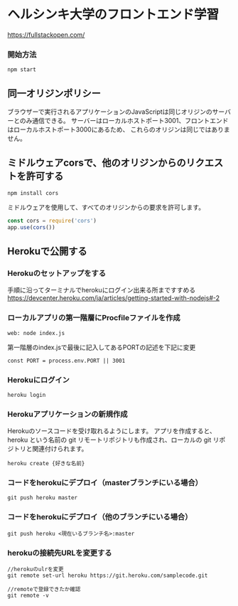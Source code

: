 # ヘルシンキ大学のフロントエンド学習
https://fullstackopen.com/

### 開始方法
```
npm start
```

## 同一オリジンポリシー
ブラウザーで実行されるアプリケーションのJavaScriptは同じオリジンのサーバーとのみ通信できる。
サーバーはローカルホストポート3001、フロントエンドはローカルホストポート3000にあるため、
これらのオリジンは同じではありません。

## ミドルウェアcorsで、他のオリジンからのリクエストを許可する
```
npm install cors
```
ミドルウェアを使用して、すべてのオリジンからの要求を許可します。

```javascript
const cors = require('cors')
app.use(cors())
```

## Herokuで公開する

### Herokuのセットアップをする

手順に沿ってターミナルでherokuにログイン出来る所まですすめる
https://devcenter.heroku.com/ja/articles/getting-started-with-nodejs#-2

### ローカルアプリの第一階層にProcfileファイルを作成
```
web: node index.js
```
第一階層のindex.jsで最後に記入してあるPORTの記述を下記に変更
```
const PORT = process.env.PORT || 3001
```
### Herokuにログイン
```
heroku login
```

### Herokuアプリケーションの新規作成
Herokuのソースコードを受け取れるようにします。
アプリを作成すると、heroku​ という名前の git リモートリポジトリも作成され、ローカルの git リポジトリと関連付けられます。
```
heroku create {好きな名前}
```
### コードをherokuにデプロイ（masterブランチにいる場合）
```
git push heroku master
```

### コードをherokuにデプロイ（他のブランチにいる場合）
```
git push heroku <現在いるブランチ名>:master
```

### herokuの接続先URLを変更する
```
//herokuのulrを変更
git remote set-url heroku https://git.heroku.com/samplecode.git

//remoteで登録できたか確認
git remote -v
```